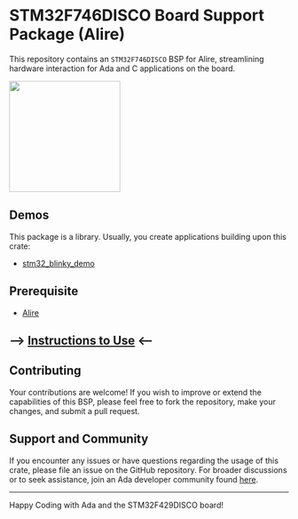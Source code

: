 # STM32F746DISCO Board Support Package (Alire)

This repository contains an `STM32F746DISCO` BSP for Alire, streamlining hardware interaction for Ada and C applications on the board.

<img width="200px" src="">

## Demos
This package is a library. Usually, you create applications building upon this crate:
- [stm32_blinky_demo](https://github.com/GNAT-Academic-Program/stm32_blinky_demo)

## Prerequisite

- [Alire](https://github.com/alire-project/alire/releases/tag/v1.2.2)

## --> [Instructions to Use](https://github.com/GNAT-Academic-Program#install-alire-an-ada-package-manager) <--

## Contributing

Your contributions are welcome! If you wish to improve or extend the capabilities of this BSP, please feel free to fork the repository, make your changes, and submit a pull request.

## Support and Community

If you encounter any issues or have questions regarding the usage of this crate, please file an issue on the GitHub repository. 
For broader discussions or to seek assistance, join an Ada developer community found [here](https://github.com/ohenley/awesome-ada?tab=readme-ov-file#community).

---

Happy Coding with Ada and the STM32F429DISCO board!
